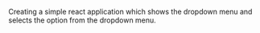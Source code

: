Creating a simple react application which shows the dropdown menu and selects the option from the dropdown menu.
